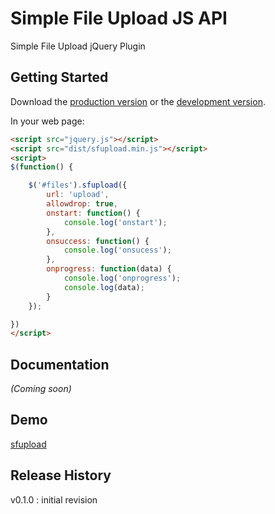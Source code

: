 # Simple File Upload JS API

Simple File Upload jQuery Plugin

## Getting Started
Download the [production version][min] or the [development version][max].

[min]: https://raw.github.com/jfroffice/sfupload/master/dist/sfupload.min.js
[max]: https://raw.github.com/jfroffice/sfupload/master/dist/sfupload.js

In your web page:

```html
<script src="jquery.js"></script>
<script src="dist/sfupload.min.js"></script>
<script>
$(function() {

    $('#files').sfupload({
        url: 'upload',
        allowdrop: true,
        onstart: function() {
            console.log('onstart');
        },
        onsuccess: function() {
            console.log('onsucess');
        },
        onprogress: function(data) {
            console.log('onprogress');
            console.log(data);
        }
    });

})
</script>
```

## Documentation
_(Coming soon)_

## Demo
[sfupload](http://sfupload.jfroffice.me)

## Release History
v0.1.0 : initial revision

